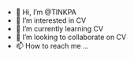 - 👋 Hi, I’m @TINKPA
- 👀 I’m interested in CV
- 🌱 I’m currently learning CV  
- 💞️ I’m looking to collaborate on CV
- 📫 How to reach me ...

<!---
TINKPA/TINKPA is a ✨ special ✨ repository because its `README.md` (this file) appears on your GitHub profile.
You can click the Preview link to take a look at your changes.
--->
